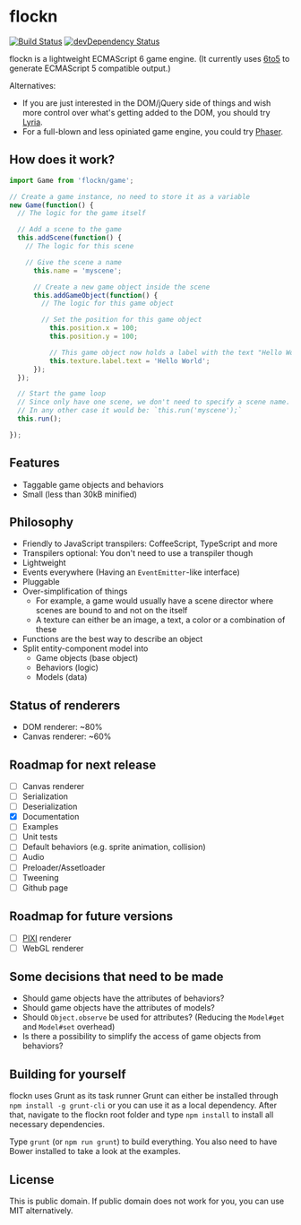 flockn
======

[![Build Status](https://travis-ci.org/freezedev/flockn.svg?branch=master)](https://travis-ci.org/freezedev/flockn)
[![devDependency Status](https://david-dm.org/freezedev/flockn/dev-status.svg)](https://david-dm.org/freezedev/flockn#info=devDependencies)

flockn is a lightweight ECMAScript 6 game engine. (It currently uses [6to5](https://github.com/6to5/6to5) to generate ECMAScript 5 compatible output.)

Alternatives:
* If you are just interested in the DOM/jQuery side of things and wish more control over what's getting added to the DOM, you should try [Lyria](https://github.com/freezedev/lyria).
* For a full-blown and less opiniated game engine, you could try [Phaser](https://github.com/photonstorm/phaser).

How does it work?
-----------------

```javascript
import Game from 'flockn/game';

// Create a game instance, no need to store it as a variable
new Game(function() {
  // The logic for the game itself

  // Add a scene to the game
  this.addScene(function() {
    // The logic for this scene

    // Give the scene a name
      this.name = 'myscene';

      // Create a new game object inside the scene
      this.addGameObject(function() {
        // The logic for this game object

        // Set the position for this game object
          this.position.x = 100;
          this.position.y = 100;

          // This game object now holds a label with the text "Hello World"
          this.texture.label.text = 'Hello World';
      });
  });

  // Start the game loop
  // Since only have one scene, we don't need to specify a scene name.
  // In any other case it would be: `this.run('myscene');`
  this.run();

});
```

Features
--------
* Taggable game objects and behaviors
* Small (less than 30kB minified)

Philosophy
----------
* Friendly to JavaScript transpilers: CoffeeScript, TypeScript and more
* Transpilers optional: You don't need to use a transpiler though
* Lightweight
* Events everywhere (Having an `EventEmitter`-like interface)
* Pluggable
* Over-simplification of things
  * For example, a game would usually have a scene director where scenes are bound to and not on the itself
  * A texture can either be an image, a text, a color or a combination of these
* Functions are the best way to describe an object
* Split entity-component model into 
    * Game objects (base object)
    * Behaviors (logic) 
    * Models (data)

Status of renderers
-------------------
* DOM renderer: ~80%
* Canvas renderer: ~60%

Roadmap for next release
------------------------
- [ ] Canvas renderer
- [ ] Serialization
- [ ] Deserialization
- [X] Documentation
- [ ] Examples
- [ ] Unit tests
- [ ] Default behaviors (e.g. sprite animation, collision)
- [ ] Audio
- [ ] Preloader/Assetloader
- [ ] Tweening
- [ ] Github page

Roadmap for future versions
---------------------------
- [ ] [PIXI](https://github.com/GoodBoyDigital/pixi.js) renderer
- [ ] WebGL renderer

Some decisions that need to be made
-----------------------------------
- Should game objects have the attributes of behaviors?
- Should game objects have the attributes of models?
- Should `Object.observe` be used for attributes? (Reducing the `Model#get` and `Model#set` overhead)
- Is there a possibility to simplify the access of game objects from behaviors?

Building for yourself
---------------------
flockn uses Grunt as its task runner
Grunt can either be installed through `npm install -g grunt-cli` or you can use it as a local dependency.
After that, navigate to the flockn root folder and type `npm install` to install all necessary dependencies.  

Type `grunt` (or `npm run grunt`) to build everything. You also need to have Bower installed to take a look at the examples.

License
-------
This is public domain. If public domain does not work for you, you can use MIT alternatively.
